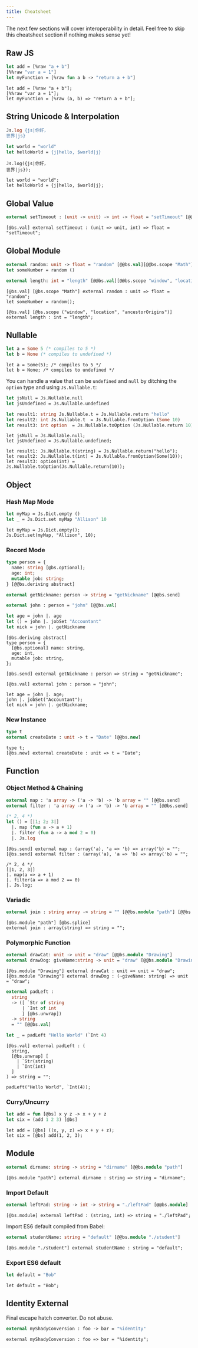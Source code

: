 ```yaml
---
title: Cheatsheet
---
```


The next few sections will cover interoperability in detail. Feel free to skip this cheatsheet section if nothing makes sense yet!

## Raw JS

```ocaml
let add = [%raw "a + b"]
[%%raw "var a = 1"]
let myFunction = [%raw fun a b -> "return a + b"]
```

```reason
let add = [%raw "a + b"];
[%%raw "var a = 1"];
let myFunction = [%raw (a, b) => "return a + b"];
```

## String Unicode & Interpolation

```ocaml
Js.log {js|你好，
世界|js}

let world = "world"
let helloWorld = {j|hello, $world|j}
```

```reason
Js.log({js|你好，
世界|js});

let world = "world";
let helloWorld = {j|hello, $world|j};
```

## Global Value

```ocaml
external setTimeout : (unit -> unit) -> int -> float = "setTimeout" [@@bs.val]
```

```reason
[@bs.val] external setTimeout : (unit => unit, int) => float = "setTimeout";
```

## Global Module

```ocaml
external random: unit -> float = "random" [@@bs.val][@@bs.scope "Math"]
let someNumber = random ()

external length: int = "length" [@@bs.val][@@bs.scope "window", "location", "ancestorOrigins"]
```

```reason
[@bs.val] [@bs.scope "Math"] external random : unit => float = "random";
let someNumber = random();

[@bs.val] [@bs.scope ("window", "location", "ancestorOrigins")] external length : int = "length";
```

## Nullable

```ocaml
let a = Some 5 (* compiles to 5 *)
let b = None (* compiles to undefined *)
```

```reason
let a = Some(5); /* compiles to 5 */
let b = None; /* compiles to undefined */
```

You can handle a value that can be `undefined` and `null` by ditching the `option` type and using `Js.Nullable.t`:

```ocaml
let jsNull = Js.Nullable.null
let jsUndefined = Js.Nullable.undefined

let result1: string Js.Nullable.t = Js.Nullable.return "hello"
let result2: int Js.Nullable.t  = Js.Nullable.fromOption (Some 10)
let result3: int option  = Js.Nullable.toOption (Js.Nullable.return 10)
```

```reason
let jsNull = Js.Nullable.null;
let jsUndefined = Js.Nullable.undefined;

let result1: Js.Nullable.t(string) = Js.Nullable.return("hello");
let result2: Js.Nullable.t(int) = Js.Nullable.fromOption(Some(10));
let result3: option(int) = Js.Nullable.toOption(Js.Nullable.return(10));
```

## Object

### Hash Map Mode

```ocaml
let myMap = Js.Dict.empty ()
let _ = Js.Dict.set myMap "Allison" 10
```

```reason
let myMap = Js.Dict.empty();
Js.Dict.set(myMap, "Allison", 10);
```

### Record Mode

```ocaml
type person = {
  name: string [@bs.optional];
  age: int;
  mutable job: string;
} [@@bs.deriving abstract]

external getNickname: person -> string = "getNickname" [@@bs.send]

external john : person = "john" [@@bs.val]

let age = john |. age
let () = john |. jobSet "Accountant"
let nick = john |. getNickname
```

```reason
[@bs.deriving abstract]
type person = {
  [@bs.optional] name: string,
  age: int,
  mutable job: string,
};

[@bs.send] external getNickname : person => string = "getNickname";

[@bs.val] external john : person = "john";

let age = john |. age;
john |. jobSet("Accountant");
let nick = john |. getNickname;
```

### New Instance

```ocaml
type t
external createDate : unit -> t = "Date" [@@bs.new]
```

```reason
type t;
[@bs.new] external createDate : unit => t = "Date";
```

## Function

### Object Method & Chaining

```ocaml
external map : 'a array -> ('a -> 'b) -> 'b array = "" [@@bs.send]
external filter : 'a array -> ('a -> 'b) -> 'b array = "" [@@bs.send]

(* 2, 4 *)
let () = [|1; 2; 3|]
  |. map (fun a -> a + 1)
  |. filter (fun a -> a mod 2 = 0)
  |. Js.log
```

```reason
[@bs.send] external map : (array('a), 'a => 'b) => array('b) = "";
[@bs.send] external filter : (array('a), 'a => 'b) => array('b) = "";

/* 2, 4 */
[|1, 2, 3|]
|. map(a => a + 1)
|. filter(a => a mod 2 == 0)
|. Js.log;
```

### Variadic

```ocaml
external join : string array -> string = "" [@@bs.module "path"] [@@bs.splice]
```

```reason
[@bs.module "path"] [@bs.splice]
external join : array(string) => string = "";
```

### Polymorphic Function

```ocaml
external drawCat: unit -> unit = "draw" [@@bs.module "Drawing"]
external drawDog: giveName:string -> unit = "draw" [@@bs.module "Drawing"]
```

```reason
[@bs.module "Drawing"] external drawCat : unit => unit = "draw";
[@bs.module "Drawing"] external drawDog : (~giveName: string) => unit = "draw";
```

```ocaml
external padLeft :
  string
  -> ([ `Str of string
      | `Int of int
      ] [@bs.unwrap])
  -> string
  = "" [@@bs.val]

let _ = padLeft "Hello World" (`Int 4)
```

```reason
[@bs.val] external padLeft : (
  string,
  [@bs.unwrap] [
    | `Str(string)
    | `Int(int)
  ]
) => string = "";

padLeft("Hello World", `Int(4));
```

### Curry/Uncurry

```ocaml
let add = fun [@bs] x y z -> x + y + z
let six = (add 1 2 3) [@bs]
```

```reason
let add = [@bs] ((x, y, z) => x + y + z);
let six = [@bs] add(1, 2, 3);
```

## Module

```ocaml
external dirname: string -> string = "dirname" [@@bs.module "path"]
```

```reason
[@bs.module "path"] external dirname : string => string = "dirname";
```

### Import Default

```ocaml
external leftPad: string -> int -> string = "./leftPad" [@@bs.module]
```

```reason
[@bs.module] external leftPad : (string, int) => string = "./leftPad";
```

Import ES6 default compiled from Babel:

```ocaml
external studentName: string = "default" [@@bs.module "./student"]
```

```reason
[@bs.module "./student"] external studentName : string = "default";
```

### Export ES6 default

```ocaml
let default = "Bob"
```

```reason
let default = "Bob";
```

## Identity External

Final escape hatch converter. Do not abuse.

```ocaml
external myShadyConversion : foo -> bar = "%identity"
```

```reason
external myShadyConversion : foo => bar = "%identity";
```
